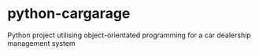 # python-cargarage
Python project utilising object-orientated programming for a car dealership management system
